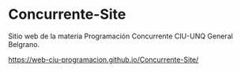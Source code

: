 # Concurrente-Site
Sitio web de la materia Programación Concurrente CIU-UNQ General Belgrano.

https://web-ciu-programacion.github.io/Concurrente-Site/
